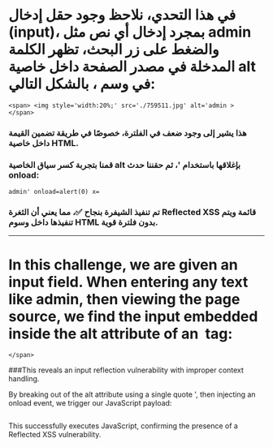 # في هذا التحدي، نلاحظ وجود حقل إدخال (input)، بمجرد إدخال أي نص مثل admin والضغط على زر البحث، تظهر الكلمة المدخلة في مصدر الصفحة داخل خاصية alt في وسم <img>، بالشكل التالي:

```
<span> <img style='width:20%;' src='./759511.jpg' alt='admin > 
</span>

```

### هذا يشير إلى وجود ضعف في الفلترة، خصوصًا في طريقة تضمين القيمة داخل خاصية HTML.

### قمنا بتجربة كسر سياق الخاصية alt بإغلاقها باستخدام '، ثم حقننا حدث onload:
```
admin' onload=alert(0) x=
```
### تم تنفيذ الشيفرة بنجاح ✅، مما يعني أن الثغرة Reflected XSS قائمة ويتم تنفيذها داخل وسوم HTML بدون فلترة قوية.





____________________________________________________
# In this challenge, we are given an input field. When entering any text like admin, then viewing the page source, we find the input embedded inside the alt attribute of an <img> tag:
```<span> <img style='width:20%;' src='./759511.jpg' alt='admin > 
</span>
```
###This reveals an input reflection vulnerability with improper context handling.

By breaking out of the alt attribute using a single quote ', then injecting an onload event, we trigger our JavaScript payload:

```admin' onload=alert(0) x=
```
This successfully executes JavaScript, confirming the presence of a Reflected XSS vulnerability.

